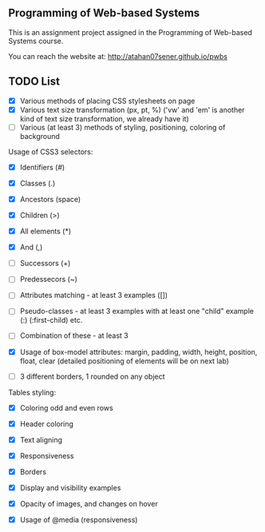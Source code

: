 ## Programming of Web-based Systems

This is an assignment project assigned in the Programming of Web-based Systems course.

You can reach the website at: http://atahan07sener.github.io/pwbs

## TODO List

- [x] Various methods of placing CSS stylesheets on page
- [x] Various text size transformation (px, pt, %)   ('vw' and 'em' is another kind of text size transformation, we already have it)
- [ ] Various (at least 3) methods of styling, positioning, coloring of background 

Usage of CSS3 selectors:

- [x] Identifiers (#)
- [x] Classes (.)
- [x] Ancestors (space)
- [x] Children (>)
- [x] All elements (\*)
- [x] And (,)
- [ ] Successors (+)
- [ ] Predessecors (~)
- [ ] Attributes matching - at least 3 examples ([])
- [ ] Pseudo-classes - at least 3 examples with at least one "child" example (:) (:first-child) etc.
- [ ] Combination of these - at least 3

- [x] Usage of box-model attributes: margin, padding, width, height, position, float, clear (detailed positioning of elements will be on next lab)
- [ ] 3 different borders, 1 rounded on any object

Tables styling:
- [x]  Coloring odd and even rows
- [x]    Header coloring
- [x]    Text aligning
- [x]    Responsiveness
- [x]    Borders

- [x] Display and visibility examples
- [x] Opacity of images, and changes on hover
- [x] Usage of @media (responsiveness)
